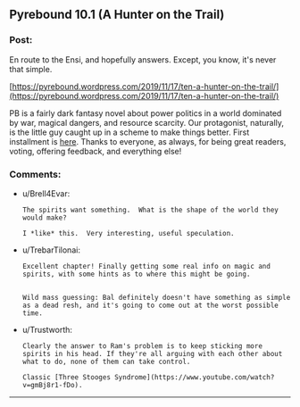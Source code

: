 ## Pyrebound 10.1 (A Hunter on the Trail)

### Post:

En route to the Ensi, and hopefully answers.  Except, you know, it's never that simple.

[https://pyrebound.wordpress.com/2019/11/17/ten-a-hunter-on-the-trail/](https://pyrebound.wordpress.com/2019/11/17/ten-a-hunter-on-the-trail/)

PB is a fairly dark fantasy novel about power politics in a world dominated by war, magical dangers, and resource scarcity.  Our protagonist, naturally, is the little guy caught up in a scheme to make things better.  First installment is [here](https://pyrebound.wordpress.com/2019/01/17/one-a-child-of-the-hearth/).  Thanks to everyone, as always, for being great readers, voting, offering feedback, and everything else!

### Comments:

- u/Brell4Evar:
  ```
  The spirits want something.  What is the shape of the world they would make?

  I *like* this.  Very interesting, useful speculation.
  ```

- u/TrebarTilonai:
  ```
  Excellent chapter! Finally getting some real info on magic and spirits, with some hints as to where this might be going.  


  Wild mass guessing: Bal definitely doesn't have something as simple as a dead resh, and it's going to come out at the worst possible time.
  ```

- u/Trustworth:
  ```
  Clearly the answer to Ram's problem is to keep sticking more spirits in his head. If they're all arguing with each other about what to do, none of them can take control.

  Classic [Three Stooges Syndrome](https://www.youtube.com/watch?v=gmBj8r1-fDo).
  ```

---

